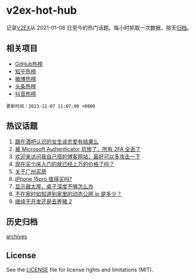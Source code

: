 # v2ex-hot-hub

 记录[V2EX](https://www.v2ex.com/)从 2021-01-06 日至今的热门话题。每小时抓取一次数据，按天[归档](archives)。
 
 ## 相关项目

- [GitHub热榜](https://github.com/snaildev/github-hot-hub)
- [知乎热榜](https://github.com/snaildev/zhihu-hot-hub)
- [微博热榜](https://github.com/snaildev/weibo-hot-hub)
- [头条热榜](https://github.com/snaildev/toutiao-hot-hub)
- [抖音热榜](https://github.com/snaildev/douyin-hot-hub)


 `更新时间：2023-11-07 11:07:00 +0800`

## 热议话题

1. [跟在酒吧认识的女生谈恋爱有结果么](https://www.v2ex.com/t/989062)
1. [被 Microsoft Authenticator 坑惨了，所有 2FA 全丢了](https://www.v2ex.com/t/989278)
1. [欢迎来访问我自己搭的博客网站，最好可以多攻击一下](https://www.v2ex.com/t/989189)
1. [现在买个床入门的就已经上万的价格了吗？](https://www.v2ex.com/t/989331)
1. [关于广州买房](https://www.v2ex.com/t/989095)
1. [iPhone 15pro 值得买吗?](https://www.v2ex.com/t/989097)
1. [显示器太厚，桌子深度不够怎么办](https://www.v2ex.com/t/989334)
1. [不在家时如知道到家里的动态公网 ip 是多少？](https://www.v2ex.com/t/989169)
1. [继续干开发还是去养猪 2](https://www.v2ex.com/t/989019)

## 历史归档

[archives](archives)

## License

See the [LICENSE](LICENSE) file for license rights and limitations (MIT).
